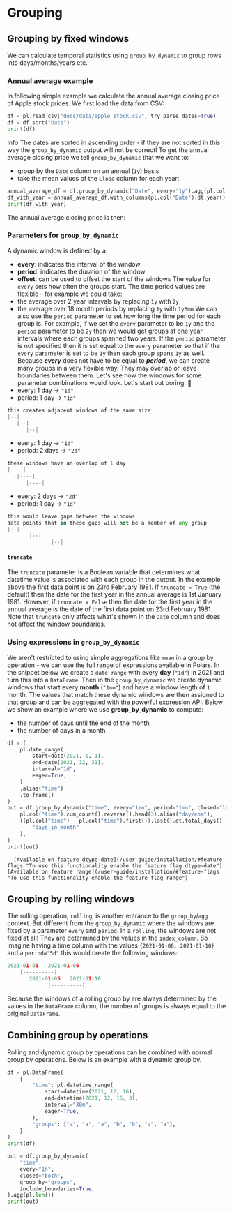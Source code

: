 # Grouping
## Grouping by fixed windows
We can calculate temporal statistics using `group_by_dynamic` to group rows into days/months/years etc.
### Annual average example
In following simple example we calculate the annual average closing price of Apple stock prices. We first load the data from CSV:
 
```python
df = pl.read_csv("docs/data/apple_stock.csv", try_parse_dates=True)
df = df.sort("Date")
print(df)
```
 


Info
The dates are sorted in ascending order - if they are not sorted in this way the `group_by_dynamic` output will not be correct!
To get the annual average closing price we tell `group_by_dynamic` that we want to:
* group by the `Date` column on an annual (`1y`) basis
* take the mean values of the `Close` column for each year:
 
```python
annual_average_df = df.group_by_dynamic("Date", every="1y").agg(pl.col("Close").mean())
df_with_year = annual_average_df.with_columns(pl.col("Date").dt.year().alias("year"))
print(df_with_year)
```


The annual average closing price is then:
### Parameters for `group_by_dynamic`
A dynamic window is defined by a:
* **every**: indicates the interval of the window
* **period**: indicates the duration of the window
* **offset**: can be used to offset the start of the windows
The value for `every` sets how often the groups start. The time period values are flexible - for example we could take:
* the average over 2 year intervals by replacing `1y` with `2y`
* the average over 18 month periods by replacing `1y` with `1y6mo`
We can also use the `period` parameter to set how long the time period for each group is. For example, if we set the `every` parameter to be `1y` and the `period` parameter to be `2y` then we would get groups at one year intervals where each groups spanned two years.
If the `period` parameter is not specified then it is set equal to the `every` parameter so that if the `every` parameter is set to be `1y` then each group spans `1y` as well.
Because ***every*** does not have to be equal to ***period***, we can create many groups in a very flexible way. They may overlap
or leave boundaries between them.
Let's see how the windows for some parameter combinations would look. Let's start out boring. 🥱
* every: 1 day -> `"1d"`
* period: 1 day -> `"1d"`
```python
this creates adjacent windows of the same size
|--|
   |--|
      |--|
```
* every: 1 day -> `"1d"`
* period: 2 days -> `"2d"`
```python
these windows have an overlap of 1 day
|----|
   |----|
      |----|
```
* every: 2 days -> `"2d"`
* period: 1 day -> `"1d"`
```python
this would leave gaps between the windows
data points that in these gaps will not be a member of any group
|--|
       |--|
              |--|
```
#### `truncate`
The `truncate` parameter is a Boolean variable that determines what datetime value is associated with each group in the output. In the example above the first data point is on 23rd February 1981. If `truncate = True` (the default) then the date for the first year in the annual average is 1st January 1981. However, if `truncate = False` then the date for the first year in the annual average is the date of the first data point on 23rd February 1981. Note that `truncate` only affects what's shown in the
`Date` column and does not affect the window boundaries.
### Using expressions in `group_by_dynamic`
We aren't restricted to using simple aggregations like `mean` in a group by operation - we can use the full range of expressions available in Polars.
In the snippet below we create a `date range` with every **day** (`"1d"`) in 2021 and turn this into a `DataFrame`.
Then in the `group_by_dynamic` we create dynamic windows that start every **month** (`"1mo"`) and have a window length of `1` month. The values that match these dynamic windows are then assigned to that group and can be aggregated with the powerful expression API.
Below we show an example where we use **group\_by\_dynamic** to compute:
* the number of days until the end of the month
* the number of days in a month
     
```python
df = (
    pl.date_range(
        start=date(2021, 1, 1),
        end=date(2021, 12, 31),
        interval="1d",
        eager=True,
    )
    .alias("time")
    .to_frame()
)
out = df.group_by_dynamic("time", every="1mo", period="1mo", closed="left").agg(
    pl.col("time").cum_count().reverse().head(3).alias("day/eom"),
    ((pl.col("time") - pl.col("time").first()).last().dt.total_days() + 1).alias(
        "days_in_month"
    ),
)
print(out)
```
      [Available on feature dtype-date](/user-guide/installation/#feature-flags "To use this functionality enable the feature flag dtype-date")  [Available on feature range](/user-guide/installation/#feature-flags "To use this functionality enable the feature flag range")

## Grouping by rolling windows
The rolling operation, `rolling`, is another entrance to the `group_by`/`agg` context. But different from the `group_by_dynamic` where the windows are fixed by a parameter `every` and `period`. In a `rolling`, the windows are not fixed at all! They are determined
by the values in the `index_column`.
So imagine having a time column with the values `{2021-01-06, 2021-01-10}` and a `period="5d"` this would create the following
windows:
```python
2021-01-01   2021-01-06
    |----------|
       2021-01-05   2021-01-10
             |----------|
```
Because the windows of a rolling group by are always determined by the values in the `DataFrame` column, the number of
groups is always equal to the original `DataFrame`.
## Combining group by operations
Rolling and dynamic group by operations can be combined with normal group by operations.
Below is an example with a dynamic group by.
 
```python
df = pl.DataFrame(
    {
        "time": pl.datetime_range(
            start=datetime(2021, 12, 16),
            end=datetime(2021, 12, 16, 3),
            interval="30m",
            eager=True,
        ),
        "groups": ["a", "a", "a", "b", "b", "a", "a"],
    }
)
print(df)
```
 


 
```python
out = df.group_by_dynamic(
    "time",
    every="1h",
    closed="both",
    group_by="groups",
    include_boundaries=True,
).agg(pl.len())
print(out)
```


